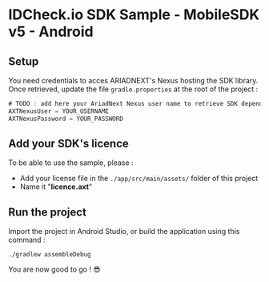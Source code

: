# IDCheck.io SDK Sample - MobileSDK v5 - Android #

## Setup ##

You need credentials to acces ARIADNEXT's Nexus hosting the SDK library.
Once retrieved, update the file `gradle.properties` at the root of the project :

```gradle
# TODO : add here your AriadNext Nexus user name to retrieve SDK dependency
AXTNexusUser = YOUR_USERNAME
AXTNexusPassword = YOUR_PASSWORD
```

## Add your SDK's licence

To be able to use the sample, please :

- Add your license file in the `./app/src/main/assets/` folder of this project
- Name it "**licence.axt**"

## Run the project

Import the project in Android Studio, or build the application using this command : 

```shell
./gradlew assembleDebug
```

You are now good to go ! 😎
